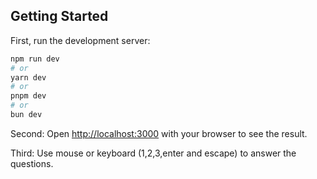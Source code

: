 ## Getting Started

First, run the development server:

```bash
npm run dev
# or
yarn dev
# or
pnpm dev
# or
bun dev
```

Second: Open [http://localhost:3000](http://localhost:3000) with your browser to see the result.

Third: Use mouse or keyboard (1,2,3,enter and escape) to answer the questions.
